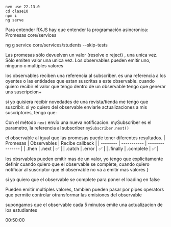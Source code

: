 ```
nvm use 22.13.0
cd clase10
npm i
ng serve
```

Para entender RXJS hay que entender la programación asincronica: Promesas
core/services

ng g service core/services/students --skip-tests

Las promesas sólo devuelven un valor (resolve o reject) , una unica vez. Sólo emiten valor una unica vez.
Los observables pueden emitir uno, ninguno o multiples valores

los observables reciben una referencia al subscriber. es una referencia a los oyentes o las entidades que estan suscritas a este observable.
cuando quiero recibir el valor que tengo dentro de un observable tengo que generar uns suscripcion+

si yo quisiera recibir novedades de una revista/tienda me tengo que suscribir. si yo quiero del observable enviarle actualizaciones a mis suscriptores, tengo que:

Con el método `next` envío una nueva notificacion. mySubscriber es el parametro, la referencia al subscriber
`mySubscriber.next()`

el observable al igual que las promesas puede tener diferentes resultados.
| Promesas | Observables | Recibe callback |
| -------- | ----------- | --------------- |
| .then    | .next        | ✅               |
| .catch   | .error        | ✅               |
| .finally | .complete   | ✅               |

los obsrvables pueden emitir mas de un valor, yo tengo que explicitamente definir cuando quiero que el observable se complete, cuando quiero notificar al suscriptor que el observable no va a emitir mas valores  }

si yo quiero que el observable se complete para poner el loading en false 

Pueden emitir multiples valores, tambien pueden pasar por pipes operators que permite controlar otransformar las emisiones del observable 

supongamos que el observable cada 5 minutos emite una actualizacion de los estudiantes 

00:50:00